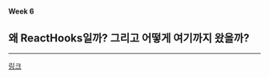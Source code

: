
#### Week 6

## 왜 ReactHooks일까? 그리고 어떻게 여기까지 왔을까?
---

[링크](https://sangcho.tistory.com/entry/WhyReactHooks)